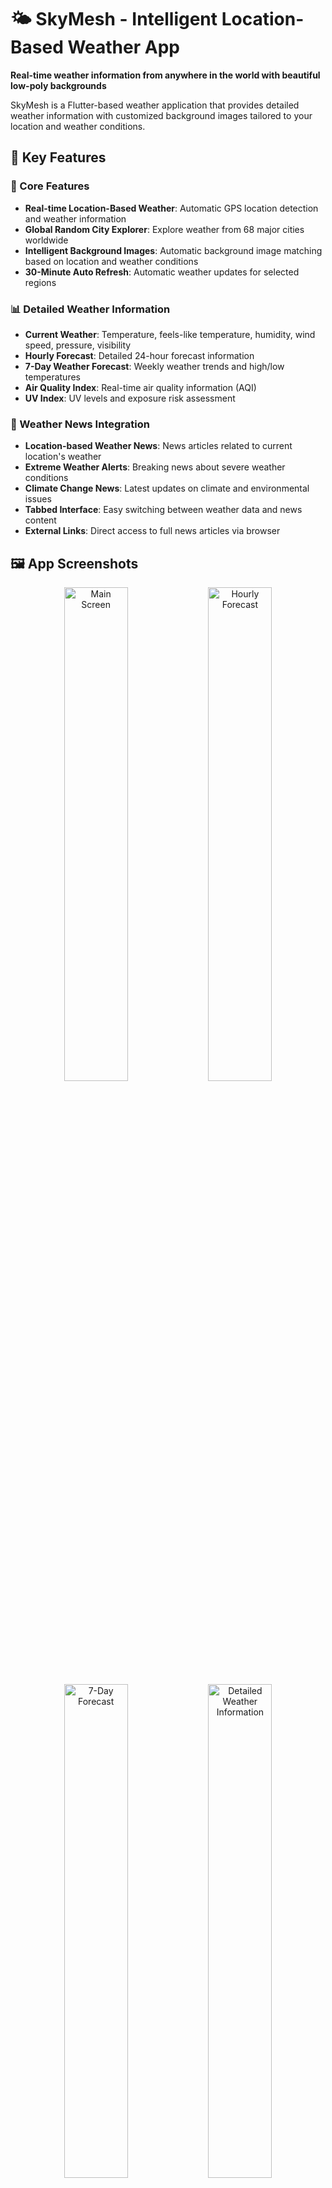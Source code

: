 # 🌤️ SkyMesh - Intelligent Location-Based Weather App

**Real-time weather information from anywhere in the world with beautiful low-poly backgrounds**

SkyMesh is a Flutter-based weather application that provides detailed weather information with customized background images tailored to your location and weather conditions.

## 📱 Key Features

### 🎯 Core Features
- **Real-time Location-Based Weather**: Automatic GPS location detection and weather information
- **Global Random City Explorer**: Explore weather from 68 major cities worldwide
- **Intelligent Background Images**: Automatic background image matching based on location and weather conditions
- **30-Minute Auto Refresh**: Automatic weather updates for selected regions

### 📊 Detailed Weather Information
- **Current Weather**: Temperature, feels-like temperature, humidity, wind speed, pressure, visibility
- **Hourly Forecast**: Detailed 24-hour forecast information
- **7-Day Weather Forecast**: Weekly weather trends and high/low temperatures
- **Air Quality Index**: Real-time air quality information (AQI)
- **UV Index**: UV levels and exposure risk assessment

### 📰 Weather News Integration
- **Location-based Weather News**: News articles related to current location's weather
- **Extreme Weather Alerts**: Breaking news about severe weather conditions
- **Climate Change News**: Latest updates on climate and environmental issues
- **Tabbed Interface**: Easy switching between weather data and news content
- **External Links**: Direct access to full news articles via browser

## 🖼️ App Screenshots

<div align="center">
  <img src="sample_images/Screenshot_1755228803.png" width="45%" alt="Main Screen"/>
  <img src="sample_images/Screenshot_1755228814.png" width="45%" alt="Hourly Forecast"/>
</div>

<div align="center">
  <img src="sample_images/Screenshot_1755228818.png" width="45%" alt="7-Day Forecast"/>
  <img src="sample_images/Screenshot_1755228822.png" width="45%" alt="Detailed Weather Information"/>
</div>

## ✨ Special Features

### 🌍 Smart Location Recognition
- **Automatic Location Detection**: Accurate current location tracking via GPS
- **Global Support**: Support for 68 major cities worldwide
- **Offline Resilience**: Stable service with mock data during network errors

### 🎨 Beautiful UI/UX
- **Low-Poly Design**: Modern and minimalist low-poly art style
- **Context-Based Backgrounds**: Backgrounds reflecting location landmarks and weather conditions
- **Smooth Animations**: Natural fade effects during screen transitions and data loading
- **Intuitive Interface**: User-friendly information layout and visual elements

### ⚡ Performance Optimization
- **Efficient Memory Management**: Image caching and proper resource disposal
- **Fast Response Times**: Optimized communication with OpenWeatherMap API
- **Battery Efficiency**: Intelligent background update management

### 🏗️ Clean Architecture
- **SOLID Principles**: Complete adherence to all five SOLID principles
- **Dependency Injection**: Modular dependency management with service locator
- **Interface Segregation**: Small, focused interfaces for better maintainability
- **Strategy Pattern**: Extensible weather data sources without code modification

## 🛠️ Tech Stack

### Framework & Language
- **Flutter 3.8.1+**: Cross-platform mobile development
- **Dart**: High-performance asynchronous programming

### Key Libraries
- **geolocator ^10.1.0**: GPS location services
- **http ^1.1.2**: REST API communication
- **permission_handler ^11.1.0**: System permission management
- **url_launcher ^6.2.5**: External URL launching for news articles

### Architecture Patterns
- **Repository Pattern**: Clean data access abstraction
- **Strategy Pattern**: Pluggable weather data sources
- **Dependency Injection**: Loose coupling and testability
- **Facade Pattern**: Simplified API for complex subsystems

### External APIs
- **OpenWeatherMap API**: Real-time weather data and forecast information
- **NewsAPI**: Weather and climate-related news articles
- **Custom Image Mapping System**: Location-specific background images

## 📁 Project Structure

### Clean Architecture with SOLID Principles

```
lib/
├── main.dart                          # App entry point with DI initialization
├── core/                              # Core business logic (Clean Architecture)
│   ├── interfaces/                    # Abstract interfaces (DIP)
│   │   ├── weather_repository.dart    # Weather data abstraction
│   │   ├── location_service.dart      # Location service interface
│   │   ├── image_service.dart         # Image service interface
│   │   └── weather_interfaces.dart    # ISP-compliant interfaces
│   ├── models/                        # Domain models (SRP)
│   │   ├── weather_data.dart          # Weather data model
│   │   ├── hourly_weather_data.dart   # Hourly forecast model
│   │   ├── weekly_weather_data.dart   # Weekly forecast model
│   │   └── news_data.dart             # News article model
│   ├── strategies/                    # Strategy pattern (OCP)
│   │   └── weather_strategy.dart      # Pluggable weather strategies
│   ├── dependency_injection/          # DI container (DIP)
│   │   ├── service_locator.dart       # Service locator
│   │   └── weather_module.dart        # Module configuration
│   └── tests/                         # Contract tests (LSP)
│       └── weather_repository_test.dart
├── data/                              # Data layer implementations
│   └── services/                      # Concrete implementations
│       ├── openweather_api_service.dart  # OpenWeatherMap API
│       ├── geolocator_service.dart       # GPS location service
│       └── location_image_service_impl.dart # Image service impl
├── services/                          # Facade layer (compatibility)
│   ├── weather_service.dart          # Simplified weather facade
│   ├── location_image_service.dart    # Location-image mapping
│   └── news_service.dart              # News API service
├── widgets/                           # Presentation layer
│   ├── weather_display_widget.dart    # Weather UI components
│   ├── background_image_widget.dart   # Background management
│   └── news_list_widget.dart           # News articles display
├── design_system/                     # UI design system
│   └── design_system.dart            # Colors and themes
└── utils/                             # Utility functions
    └── image_assets.dart              # Asset management
```

## 🚀 Installation and Setup

### Prerequisites
- Flutter SDK 3.8.1 or higher
- Android Studio or VS Code
- Android/iOS development environment setup

### Installation Steps
1. **Clone Repository**
   ```bash
   git clone https://github.com/krindale/sky_mesh.git
   cd sky_mesh
   ```

2. **Install Dependencies**
   ```bash
   flutter pub get
   ```

3. **Run the App**
   ```bash
   flutter run
   ```

### Development Environment
- **Android**: Android 5.0 (API 21) or higher
- **iOS**: iOS 12.0 or higher (future support planned)
- **Permissions**: Location services, Internet connectivity

## 🔧 API Configuration

1. **Get OpenWeatherMap API Key**
   - Sign up at [OpenWeatherMap](https://openweathermap.org/api)
   - Generate API key

2. **Get NewsAPI Key (Optional)**
   - Sign up at [NewsAPI](https://newsapi.org/)
   - Generate API key for news functionality
   - Replace API key in `lib/services/news_service.dart`
   - If no API key provided, sample news data will be displayed

3. **Environment Setup**
   - Replace API key in `lib/data/services/openweather_api_service.dart`
   - Or configure via `WeatherConfigurationService` in dependency injection
   - Development API key is included in this project

## 🏗️ Architecture Details

### SOLID Principles Implementation

#### 1. **Single Responsibility Principle (SRP)**
- Each class has one reason to change
- `WeatherRepository`: Only handles weather data operations
- `LocationService`: Only manages location functionality
- `ImageService`: Only handles image selection logic

#### 2. **Open/Closed Principle (OCP)**
- Open for extension, closed for modification
- Strategy pattern allows adding new weather data sources
- New location services can be added without changing existing code

#### 3. **Liskov Substitution Principle (LSP)**
- All implementations are substitutable for their interfaces
- Contract tests ensure behavioral compatibility
- Mock implementations maintain same contracts

#### 4. **Interface Segregation Principle (ISP)**
- Small, focused interfaces instead of large ones
- `CurrentWeatherService`, `WeatherForecastService`, `RandomWeatherService`
- Clients depend only on methods they actually use

#### 5. **Dependency Inversion Principle (DIP)**
- High-level modules don't depend on low-level modules
- Both depend on abstractions (interfaces)
- Dependency injection manages all dependencies

### Design Patterns Used

- **Repository Pattern**: Clean data access layer
- **Strategy Pattern**: Pluggable weather data sources  
- **Facade Pattern**: Simplified API for UI layer
- **Dependency Injection**: Inversion of control container
- **Factory Pattern**: Weather data object creation

## 📈 Development Roadmap

### Short-term Goals (1-2 months)
- **iOS Platform Support** expansion
- **Multi-language Support** (English, Chinese, Japanese)
- **Widget Features** addition
- **Enhanced News Categorization** with better filtering
- **News Bookmark Feature** for saving important articles

### Medium-term Goals (3-6 months)
- **Weather Notification Service** implementation
- **Personalized Weather Recommendations** feature
- **Social Sharing** functionality

### Long-term Goals (6+ months)
- **AI-based Weather Prediction** enhancement
- **Wearable Device Integration**
- **Cloud Synchronization** services

## 🤝 Contributing

### How to Contribute
1. Fork the repository
2. Create feature branch (`git checkout -b feature/amazing-feature`)
3. Commit changes (`git commit -m 'Add amazing feature'`)
4. Push to branch (`git push origin feature/amazing-feature`)
5. Create Pull Request

### Development Guidelines
- **Code Style**: Follow Flutter/Dart official guidelines
- **SOLID Principles**: Maintain clean architecture principles
- **Testing**: Write unit tests and contract tests for new features
- **Documentation**: Update README and comments when code changes
- **Dependency Injection**: Use service locator for new dependencies

### Code Quality Standards
- **Architecture**: Follow Clean Architecture and SOLID principles
- **Testing**: Minimum 80% code coverage with unit and integration tests
- **Code Review**: All changes must pass architectural review
- **Performance**: Maintain sub-3-second load times and efficient memory usage

## 📝 License

This project is distributed under the MIT License. See [LICENSE](LICENSE) file for details.

## 📞 Contact

**Developer**: krindale  
**Email**: [Contact information to be added]  
**GitHub**: [@krindale](https://github.com/krindale)

---

<div align="center">
  <h3>🌟 Explore weather around the world with SkyMesh! 🌟</h3>
  <p>A special journey combining real-time weather information with beautiful visual experiences</p>
</div>

